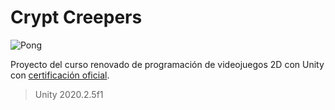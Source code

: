 # Crypt Creepers

![Pong](https://static.platzi.com/media/landing-projects/imgproj_unity.gif)

Proyecto del curso renovado de programación de videojuegos 2D con Unity con [certificación oficial](https://platzi.com/p/bryantchacon/curso/1887-course/diploma/detalle/).
> Unity 2020.2.5f1
